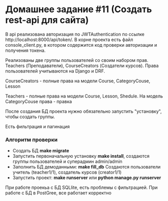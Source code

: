 <h1>Домашнее задание #11 (Создать rest-api для сайта)</h1>
<p>В api реализована авторизация по JWTAuthentication по ссылке http://localhost:8000/api/token/. В корне проекта есть файл console_client.py, в котором содержится код проверки авторизации и получения токена.</p>
<p>Реализованы две группы пользователей со своим набором прав. Teachers (Преподаватели), CourseCreators (Создатели курсов). Права пользователей учитываются на Django и DRF.</p>
<p>CourseCreators - полные права на модели Course, CategoryCouse, Lesson</p>
<p>Teachers - полные права на модели Course, Lesson, Shedule. На модель CategoryCouse права - правка</p>
<p>После создания БД проекта нужно обязательно запустить "установку", чтобы создать группы.</p>
<p>Есть фильтрация и пагинация</p>
<h3>Алгоритм проверки</h3>
<ul>
<li> Создать БД <b>make migrate</b></li>
<li> Запустить первоначальную установку <b>make install</b>, создаются группы пользователей и суперадмин admin/admin</li>
<li> Заполнить БД демоданными: <b>make fill_db</b> Создаются пользователи учитель (teacher1/1), создатель курсов (creator1/1)</li>
<li> Запустить проект: <b>make runserver</b> или <b>python manage.py runserver</b></li>
</ul>
<p>При работе проекьа с БД SQLlite, есть проблемы с фильтрацией. При работе с БД в PostGree, все работает корректно</p>
